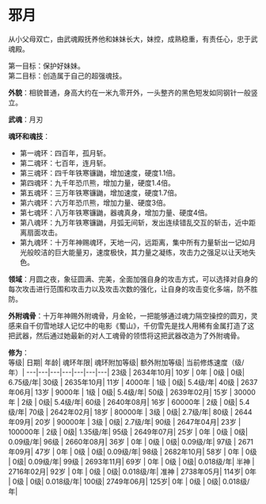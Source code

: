 # 邪月

从小父母双亡，由武魂殿抚养他和妹妹长大，妹控，成熟稳重，有责任心，忠于武魂殿。

第一目标：保护好妹妹。<br>
第二目标：创造属于自己的超强魂技。

**外貌**：相貌普通，身高大约在一米九零开外，一头整齐的黑色短发如同钢针一般竖立。

**武魂**：月刃

**魂环和魂技**：
* 第一魂环：四百年，孤月斩。
* 第二魂环：七百年，连月斩。
* 第三魂环：四千年铁寒镰鼬，增加速度，硬度1.1倍。
* 第四魂环：九千年恐爪熊，增加力量，硬度1.4倍。
* 第五魂环：三万年铁寒镰鼬，增加速度，硬度1.7倍。
* 第六魂环：六万年恐爪熊，增加力量、硬度3倍。
* 第七魂环：八万年铁寒镰鼬，器魂真身，增加力量、硬度4倍。
* 第八魂环：九万年铁寒镰鼬，月弧无间斩，发出连续错乱交互的斩击，近中距离扇面攻击。
* 第九魂环：十万年神赐魂环，天地一闪，远距离，集中所有力量斩出一记如月光般皎洁的巨大能量刃，速度极快，其力量之凝练，攻击力之强足以让天地失色。

**领域**：月圆之夜，象征圆满、完美，全面加强自身的攻击方式，可以选择对自身的每次攻击进行范围和攻击力以及攻击次数的强化，让自身的攻击变化多端，防不胜防。

**外附魂骨**：十万年神赐外附魂骨，月金轮，一把能够通过魂力隔空操控的圆刃，灵感来自千仞雪地球人记忆中的电影《蜀山》，千仞雪先是找人用稀有金属打造了这把武器，然后通过她最新的对人工魂骨的领悟将这把武器改造为了外附魂骨。

**修为**：<br>
等级|	日期|	年龄|	魂环年限|	魂环附加等级|	额外附加等级|	当前修炼速度（级/年）|
---|---|---|---|---|---|---|
23级 |	2634年10月|	10岁 |	0年      |	0级 |	0级|	6.75级/年|
30级 |	2635年10月|	11岁 |	4000年   |	1级 |	0级|	5.4级/年|
40级 |	2637年06月|	13岁 |	9000年   |	1级 |	0级|	5.4级/年|
50级 |	2639年02月|	15岁 |	30000年  |	2级 |	0级|	5.4级/年|
60级 |	2640年08月|	16岁 |	60000年  |	2级 |	0级|	5.4级/年|
70级 |	2642年02月|	18岁 |	80000年  |	3级 |	0级|	2.7级/年|
80级 |	2644年09月|	20岁 |	90000年  |	3级 |	0级|	2.7级/年|
90级 |	2647年04月|	23岁 |	100000年 |	2级 |	0级|	1.35级/年|
95级 |	2649年07月|	25岁 |	0年      |	0级 |	0级|	0.09级/年|
96级 |	2660年08月|	36岁 |	0年      |	0级 |	0级|	0.09级/年|
97级 |	2671年09月|	47岁 |	0年      |	0级 |	0级|	0.09级/年|
98级 |	2682年10月|	58岁 |	0年      |	0级 |	0级|	0.09级/年|
99级 |	2693年11月|	69岁 |	0年      |	0级 |	0级|	0.018级/年|
半神 |	2716年02月|	92岁 |	0年      |	0级 |	0级|	0.018级/年|
准神 |	2738年05月|	114岁|	0年      |	0级 |	0级|	0.018级/年|
100级|	2749年06月|	125岁|	0年      |	0级 |	0级|	0.018级/年|